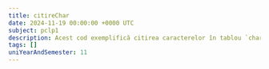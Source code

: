 ```yaml
---
title: citireChar
date: 2024-11-19 00:00:00 +0000 UTC
subject: pclp1
description: Acest cod exemplifică citirea caracterelor în tablou `char`, gestionarea caracterelor newline și afișarea lor în ordine inversă. Sunt ilustrate bucle `for`, I/O standard și rolul terminatorului null pentru șiruri.
tags: []
uniYearAndSemester: 11
---
```


